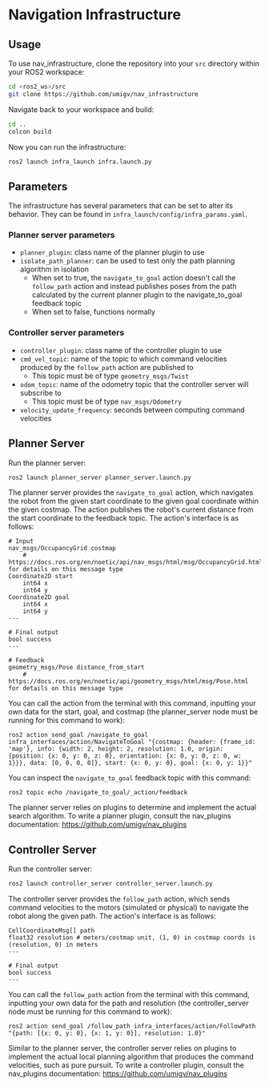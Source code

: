 # Navigation Infrastructure
## Usage
To use nav_infrastructure, clone the repository into your `src` directory within your ROS2 workspace: 
```bash
cd <ros2_ws>/src
git clone https://github.com/umigv/nav_infrastructure
```

Navigate back to your workspace and build:
```bash
cd ..
colcon build
```

Now you can run the infrastructure:
```bash
ros2 launch infra_launch infra.launch.py
```

## Parameters
The infrastructure has several parameters that can be set to alter its behavior. They can be found in `infra_launch/config/infra_params.yaml`. 

### Planner server parameters
- `planner_plugin`: class name of the planner plugin to use
- `isolate_path_planner`: can be used to test only the path planning algorithm in isolation
	- When set to true, the `navigate_to_goal` action doesn't call the `follow_path` action and instead publishes poses from the path calculated by the current planner plugin to the navigate_to_goal feedback topic
	- When set to false, functions normally

### Controller server parameters
- `controller_plugin`: class name of the controller plugin to use
- `cmd_vel_topic`: name of the topic to which command velocities produced by the `follow_path` action are published to
	- This topic must be of type `geometry_msgs/Twist`
- `odom_topic`: name of the odometry topic that the controller server will subscribe to
	- This topic must be of type `nav_msgs/Odometry`
- `velocity_update_frequency`: seconds between computing command velocities

## Planner Server
Run the planner server: 
```bash
ros2 launch planner_server planner_server.launch.py
```

The planner server provides the `navigate_to_goal` action, which navigates the robot from the given start coordinate to the given goal coordinate within the given costmap. The action publishes the robot's current distance from the start coordinate to the feedback topic. The action's interface is as follows:
```
# Input
nav_msgs/OccupancyGrid costmap
	# https://docs.ros.org/en/noetic/api/nav_msgs/html/msg/OccupancyGrid.html for details on this message type	
Coordinate2D start
	int64 x
	int64 y
Coordinate2D goal
	int64 x
	int64 y
---

# Final output
bool success
---

# Feedback
geometry_msgs/Pose distance_from_start
	# https://docs.ros.org/en/noetic/api/geometry_msgs/html/msg/Pose.html for details on this message type
```

You can call the action from the terminal with this command, inputting your own data for the start, goal, and costmap (the planner_server node must be running for this command to work):
```
ros2 action send_goal /navigate_to_goal infra_interfaces/action/NavigateToGoal "{costmap: {header: {frame_id: 'map'}, info: {width: 2, height: 2, resolution: 1.0, origin: {position: {x: 0, y: 0, z: 0}, orientation: {x: 0, y: 0, z: 0, w: 1}}}, data: [0, 0, 0, 0]}, start: {x: 0, y: 0}, goal: {x: 0, y: 1}}"
```

You can inspect the `navigate_to_goal` feedback topic with this command:

```
ros2 topic echo /navigate_to_goal/_action/feedback
```

The planner server relies on plugins to determine and implement the actual search algorithm. To write a planner plugin, consult the nav_plugins documentation: https://github.com/umigv/nav_plugins

## Controller Server
Run the controller server:
```bash
ros2 launch controller_server controller_server.launch.py
```

The controller server provides the `follow_path` action, which sends command velocities to the motors (simulated or physical) to navigate the robot along the given path. The action's interface is as follows: 

```
CellCoordinateMsg[] path
float32 resolution # meters/costmap unit, (1, 0) in costmap coords is (resolution, 0) in meters
---

# Final output
bool success
---
```

You can call the `follow_path` action from the terminal with this command, inputting your own data for the path and resolution (the controller_server node must be running for this command to work):

```
ros2 action send_goal /follow_path infra_interfaces/action/FollowPath "{path: [{x: 0, y: 0}, {x: 1, y: 0}], resolution: 1.0}"
```

Similar to the planner server, the controller server relies on plugins to implement the actual local planning algorithm that produces the command velocities, such as pure pursuit. To write a controller plugin, consult the nav_plugins documentation: https://github.com/umigv/nav_plugins